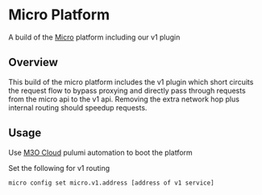 # Micro Platform

A build of the [Micro](https://github.com/micro/micro) platform including our v1 plugin

## Overview

This build of the micro platform includes the v1 plugin which short circuits the request flow to 
bypass proxying and directly pass through requests from the micro api to the v1 api. Removing 
the extra network hop plus internal routing should speedup requests.

## Usage

Use [M3O Cloud](https://github.com/m3o/cloud) pulumi automation to boot the platform

Set the following for v1 routing

```
micro config set micro.v1.address [address of v1 service]
```

